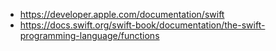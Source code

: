 - https://developer.apple.com/documentation/swift
- https://docs.swift.org/swift-book/documentation/the-swift-programming-language/functions

